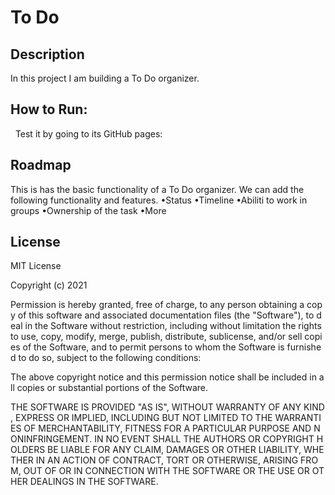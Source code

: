 # To Do

## Description
  In this project I am building a To Do organizer.

## How to Run:
  Test it by going to its GitHub pages:

## Roadmap
  This is has the basic functionality of a To Do organizer. We can add the following functionality and features.
  •Status
  •Timeline
  •Abiliti to work in groups
  •Ownership of the task
  •More

## License
MIT License

Copyright (c) 2021

Permission is hereby granted, free of charge, to any person obtaining a copy of this software and associated documentation files (the "Software"), to deal in the Software without restriction, including without limitation the rights to use, copy, modify, merge, publish, distribute, sublicense, and/or sell copies of the Software, and to permit persons to whom the Software is furnished to do so, subject to the following conditions:

The above copyright notice and this permission notice shall be included in all copies or substantial portions of the Software.

THE SOFTWARE IS PROVIDED "AS IS", WITHOUT WARRANTY OF ANY KIND, EXPRESS OR IMPLIED, INCLUDING BUT NOT LIMITED TO THE WARRANTIES OF MERCHANTABILITY, FITNESS FOR A PARTICULAR PURPOSE AND NONINFRINGEMENT. IN NO EVENT SHALL THE AUTHORS OR COPYRIGHT HOLDERS BE LIABLE FOR ANY CLAIM, DAMAGES OR OTHER LIABILITY, WHETHER IN AN ACTION OF CONTRACT, TORT OR OTHERWISE, ARISING FROM, OUT OF OR IN CONNECTION WITH THE SOFTWARE OR THE USE OR OTHER DEALINGS IN THE SOFTWARE.
